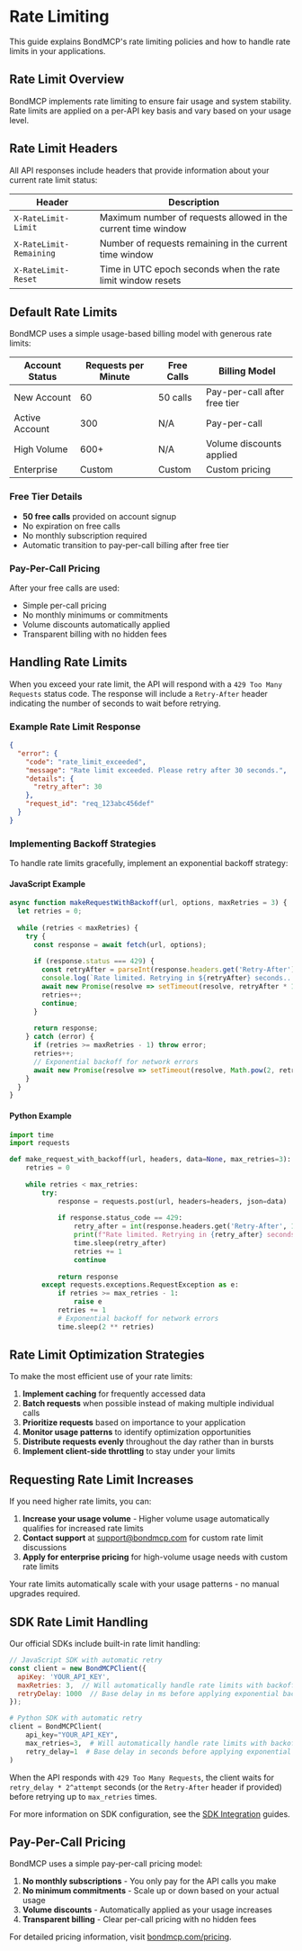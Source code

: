 # Rate Limiting

This guide explains BondMCP's rate limiting policies and how to handle rate limits in your applications.

## Rate Limit Overview

BondMCP implements rate limiting to ensure fair usage and system stability. Rate limits are applied on a per-API key basis and vary based on your usage level.

## Rate Limit Headers

All API responses include headers that provide information about your current rate limit status:

| Header | Description |
|--------|-------------|
| `X-RateLimit-Limit` | Maximum number of requests allowed in the current time window |
| `X-RateLimit-Remaining` | Number of requests remaining in the current time window |
| `X-RateLimit-Reset` | Time in UTC epoch seconds when the rate limit window resets |

## Default Rate Limits

BondMCP uses a simple usage-based billing model with generous rate limits:

| Account Status | Requests per Minute | Free Calls | Billing Model |
|----------------|---------------------|------------|---------------|
| New Account | 60 | 50 calls | Pay-per-call after free tier |
| Active Account | 300 | N/A | Pay-per-call |
| High Volume | 600+ | N/A | Volume discounts applied |
| Enterprise | Custom | Custom | Custom pricing |

### Free Tier Details

- **50 free calls** provided on account signup
- No expiration on free calls
- No monthly subscription required
- Automatic transition to pay-per-call billing after free tier

### Pay-Per-Call Pricing

After your free calls are used:
- Simple per-call pricing
- No monthly minimums or commitments  
- Volume discounts automatically applied
- Transparent billing with no hidden fees

## Handling Rate Limits

When you exceed your rate limit, the API will respond with a `429 Too Many Requests` status code. The response will include a `Retry-After` header indicating the number of seconds to wait before retrying.

### Example Rate Limit Response

```json
{
  "error": {
    "code": "rate_limit_exceeded",
    "message": "Rate limit exceeded. Please retry after 30 seconds.",
    "details": {
      "retry_after": 30
    },
    "request_id": "req_123abc456def"
  }
}
```

### Implementing Backoff Strategies

To handle rate limits gracefully, implement an exponential backoff strategy:

#### JavaScript Example

```javascript
async function makeRequestWithBackoff(url, options, maxRetries = 3) {
  let retries = 0;
  
  while (retries < maxRetries) {
    try {
      const response = await fetch(url, options);
      
      if (response.status === 429) {
        const retryAfter = parseInt(response.headers.get('Retry-After') || '1');
        console.log(`Rate limited. Retrying in ${retryAfter} seconds...`);
        await new Promise(resolve => setTimeout(resolve, retryAfter * 1000));
        retries++;
        continue;
      }
      
      return response;
    } catch (error) {
      if (retries >= maxRetries - 1) throw error;
      retries++;
      // Exponential backoff for network errors
      await new Promise(resolve => setTimeout(resolve, Math.pow(2, retries) * 1000));
    }
  }
}
```

#### Python Example

```python
import time
import requests

def make_request_with_backoff(url, headers, data=None, max_retries=3):
    retries = 0
    
    while retries < max_retries:
        try:
            response = requests.post(url, headers=headers, json=data)
            
            if response.status_code == 429:
                retry_after = int(response.headers.get('Retry-After', 1))
                print(f"Rate limited. Retrying in {retry_after} seconds...")
                time.sleep(retry_after)
                retries += 1
                continue
                
            return response
        except requests.exceptions.RequestException as e:
            if retries >= max_retries - 1:
                raise e
            retries += 1
            # Exponential backoff for network errors
            time.sleep(2 ** retries)
```

## Rate Limit Optimization Strategies

To make the most efficient use of your rate limits:

1. **Implement caching** for frequently accessed data
2. **Batch requests** when possible instead of making multiple individual calls
3. **Prioritize requests** based on importance to your application
4. **Monitor usage patterns** to identify optimization opportunities
5. **Distribute requests evenly** throughout the day rather than in bursts
6. **Implement client-side throttling** to stay under your limits

## Requesting Rate Limit Increases

If you need higher rate limits, you can:

1. **Increase your usage volume** - Higher volume usage automatically qualifies for increased rate limits
2. **Contact support** at support@bondmcp.com for custom rate limit discussions
3. **Apply for enterprise pricing** for high-volume usage needs with custom rate limits

Your rate limits automatically scale with your usage patterns - no manual upgrades required.

## SDK Rate Limit Handling

Our official SDKs include built-in rate limit handling:

```javascript
// JavaScript SDK with automatic retry
const client = new BondMCPClient({
  apiKey: 'YOUR_API_KEY',
  maxRetries: 3,  // Will automatically handle rate limits with backoff
  retryDelay: 1000  // Base delay in ms before applying exponential backoff
});
```

```python
# Python SDK with automatic retry
client = BondMCPClient(
    api_key="YOUR_API_KEY",
    max_retries=3,  # Will automatically handle rate limits with backoff
    retry_delay=1  # Base delay in seconds before applying exponential backoff
)
```

When the API responds with `429 Too Many Requests`, the client waits for
`retry_delay * 2^attempt` seconds (or the `Retry-After` header if provided)
before retrying up to `max_retries` times.

For more information on SDK configuration, see the [SDK Integration](../sdks/) guides.

## Pay-Per-Call Pricing

BondMCP uses a simple pay-per-call pricing model:

1. **No monthly subscriptions** - You only pay for the API calls you make
2. **No minimum commitments** - Scale up or down based on your actual usage
3. **Volume discounts** - Automatically applied as your usage increases
4. **Transparent billing** - Clear per-call pricing with no hidden fees

For detailed pricing information, visit [bondmcp.com/pricing](https://bondmcp.com/pricing).
